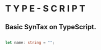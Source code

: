 # T Y P E - S C R I P T

## Basic SynTax on TypeScript. 


```typescript

let name: string = "";
```